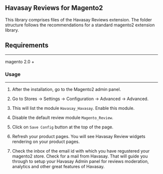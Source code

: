 Havasay Reviews for Magento2
-----------------------------

This library comprises files of the Havasay Reviews extension.
The folder structure follows the recommendations for a standard magento2 extension library.


## Requirements
----------------

magento 2.0 +


### Usage
----------

1. After the installation, go to the Magento2 admin panel.

2. Go to  Stores -> Settings -> Configuration -> Advanced -> Advanced.

3. This will list the module ``Havasay_Havasay``. Enable this module.

4. Disable the default review module ``Magento_Review``.

5. Click on ``Save Config`` button at the top of the page.

6. Refresh your product pages. You will see Havasay Review widgets rendering on your product pages.

7. Check the inbox of the email id with which you have regustered your magento2 store. Check for a mail from Havasay. That will guide you through to setup your Havasay Admin panel for reviews moderation, analytics and other great features of Havasay.
